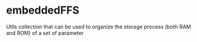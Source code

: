 # embeddedFFS
Utils collection that can be used to organize the storage process (both RAM and ROM) of a set of parameter
